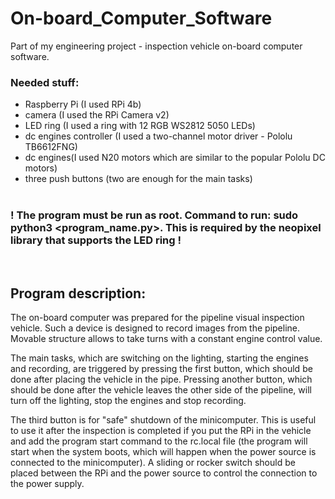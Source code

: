 # On-board_Computer_Software
Part of my engineering project - inspection vehicle on-board computer software.

### Needed stuff:
- Raspberry Pi (I used RPi 4b)
- camera (I used the RPi Camera v2)
- LED ring (I used a ring with 12 RGB WS2812 5050 LEDs)
- dc engines controller (I used a two-channel motor driver - Pololu TB6612FNG)
- dc engines(I used N20 motors which are similar to the popular Pololu DC motors) 
- three push buttons (two are enough for the main tasks)<br /> <br />

### ! The program must be run as root. Command to run: sudo python3 <program_name.py>. This is required by the neopixel library that supports the LED ring !
 <br />
 
## Program description:

The on-board computer was prepared for the pipeline visual inspection vehicle. Such a device is designed to record images from the pipeline. Movable structure allows to take turns with a constant engine control value.

The main tasks, which are switching on the lighting, starting the engines and recording, are triggered by pressing the first button, which should be done after placing the vehicle in the pipe. Pressing another button, which should be done after the vehicle leaves the other side of the pipeline, will turn off the lighting, stop the engines and stop recording.

The third button is for "safe" shutdown of the minicomputer. This is useful to use it after the inspection is completed if you put the RPi in the vehicle and add the program start command to the rc.local file (the program will start when the system boots, which will happen when the power source is connected to the minicomputer). A sliding or rocker switch should be placed between the RPi and the power source to control the connection to the power supply.
